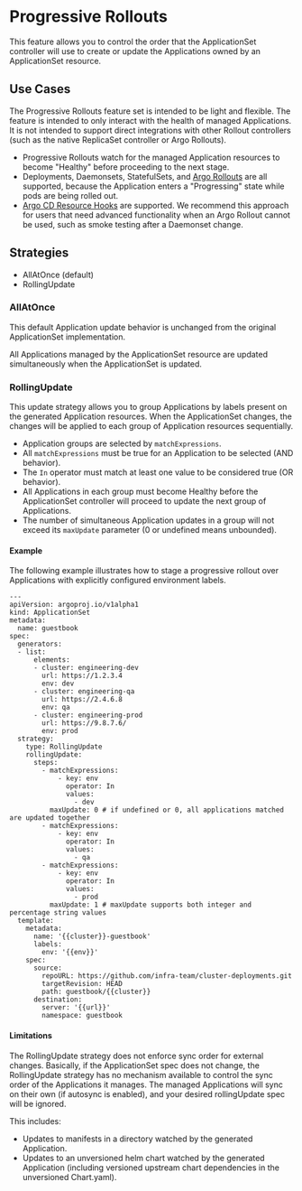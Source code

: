 # Progressive Rollouts

This feature allows you to control the order that the ApplicationSet controller will use to create or update the Applications owned by an ApplicationSet resource.

## Use Cases
The Progressive Rollouts feature set is intended to be light and flexible. The feature is intended to only interact with the health of managed Applications. It is not intended to support direct integrations with other Rollout controllers (such as the native ReplicaSet controller or Argo Rollouts).

* Progressive Rollouts watch for the managed Application resources to become "Healthy" before proceeding to the next stage.
* Deployments, Daemonsets, StatefulSets, and [Argo Rollouts](https://argoproj.github.io/argo-rollouts/) are all supported, because the Application enters a "Progressing" state while pods are being rolled out.
* [Argo CD Resource Hooks](../../user-guide/resource_hooks.md) are supported. We recommend this approach for users that need advanced functionality when an Argo Rollout cannot be used, such as smoke testing after a Daemonset change.

## Strategies

* AllAtOnce (default)
* RollingUpdate

### AllAtOnce
This default Application update behavior is unchanged from the original ApplicationSet implementation.

All Applications managed by the ApplicationSet resource are updated simultaneously when the ApplicationSet is updated.

### RollingUpdate
This update strategy allows you to group Applications by labels present on the generated Application resources.
When the ApplicationSet changes, the changes will be applied to each group of Application resources sequentially.

* Application groups are selected by `matchExpressions`.
* All `matchExpressions` must be true for an Application to be selected (AND behavior).
* The `In` operator must match at least one value to be considered true (OR behavior).
* All Applications in each group must become Healthy before the ApplicationSet controller will proceed to update the next group of Applications.
* The number of simultaneous Application updates in a group will not exceed its `maxUpdate` parameter (0 or undefined means unbounded).

#### Example
The following example illustrates how to stage a progressive rollout over Applications with explicitly configured environment labels.
```
---
apiVersion: argoproj.io/v1alpha1
kind: ApplicationSet
metadata:
  name: guestbook
spec:
  generators:
  - list:
      elements:
      - cluster: engineering-dev
        url: https://1.2.3.4
        env: dev
      - cluster: engineering-qa
        url: https://2.4.6.8
        env: qa
      - cluster: engineering-prod
        url: https://9.8.7.6/
        env: prod
  strategy:
    type: RollingUpdate
    rollingUpdate:
      steps:
        - matchExpressions:
            - key: env
              operator: In
              values:
                - dev
          maxUpdate: 0 # if undefined or 0, all applications matched are updated together
        - matchExpressions:
            - key: env
              operator: In
              values:
                - qa
        - matchExpressions:
            - key: env
              operator: In
              values:
                - prod
          maxUpdate: 1 # maxUpdate supports both integer and percentage string values
  template:
    metadata:
      name: '{{cluster}}-guestbook'
      labels:
        env: '{{env}}'
    spec:
      source:
        repoURL: https://github.com/infra-team/cluster-deployments.git
        targetRevision: HEAD
        path: guestbook/{{cluster}}
      destination:
        server: '{{url}}'
        namespace: guestbook
```

#### Limitations
The RollingUpdate strategy does not enforce sync order for external changes. Basically, if the ApplicationSet spec does not change, the RollingUpdate strategy has no mechanism available to control the sync order of the Applications it manages. The managed Applications will sync on their own (if autosync is enabled), and your desired rollingUpdate spec will be ignored.

This includes:

* Updates to manifests in a directory watched by the generated Application.
* Updates to an unversioned helm chart watched by the generated Application (including versioned upstream chart dependencies in the unversioned Chart.yaml).
